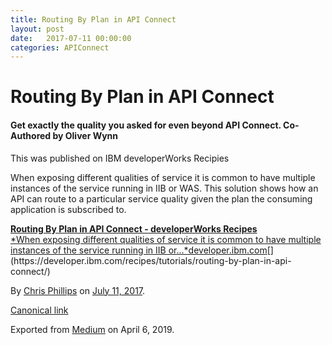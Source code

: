 ```yaml
---
title: Routing By Plan in API Connect
layout: post
date:   2017-07-11 00:00:00
categories: APIConnect
---
```

# Routing By Plan in API Connect

#### Get exactly the quality you asked for even beyond API Connect. Co-Authored by Oliver Wynn

This was published on IBM developerWorks Recipies

When exposing different qualities of service it is common to have
multiple instances of the service running in IIB or WAS. This solution
shows how an API can route to a particular service quality given the
plan the consuming application is subscribed to.


[**Routing By Plan in API Connect - developerWorks Recipes**\
*When exposing different qualities of service it is common to have
multiple instances of the service running in IIB
or...*developer.ibm.com](https://developer.ibm.com/recipes/tutorials/routing-by-plan-in-api-connect/ "https://developer.ibm.com/recipes/tutorials/routing-by-plan-in-api-connect/")[](https://developer.ibm.com/recipes/tutorials/routing-by-plan-in-api-connect/)






By [Chris Phillips](https://medium.com/@cminion) on
[July 11, 2017](https://medium.com/p/8695b32a91b0).

[Canonical
link](https://medium.com/@cminion/routing-by-plan-in-api-connect-8695b32a91b0)

Exported from [Medium](https://medium.com) on April 6, 2019.
